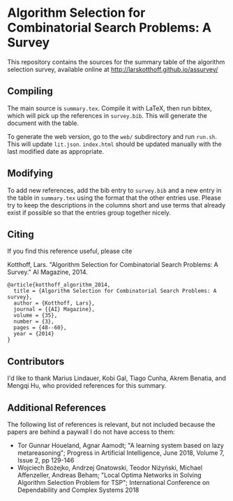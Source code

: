 # Algorithm Selection for Combinatorial Search Problems: A Survey

This repository contains the sources for the summary table of the algorithm
selection survey, available online at http://larskotthoff.github.io/assurvey/

## Compiling

The main source is `summary.tex`. Compile it with LaTeX, then run bibtex, which
will pick up the references in `survey.bib`. This will generate the document
with the table.

To generate the web version, go to the `web/` subdirectory and run `run.sh`.
This will update `lit.json`. `index.html` should be updated manually with the
last modified date as appropriate.

## Modifying

To add new references, add the bib entry to `survey.bib` and a new entry in the
table in `summary.tex` using the format that the other entries use. Please try
to keep the descriptions in the columns short and use terms that already exist
if possible so that the entries group together nicely.

## Citing

If you find this reference useful, please cite

Kotthoff, Lars. "Algorithm Selection for Combinatorial Search Problems: A Survey." AI Magazine, 2014.

    @article{kotthoff_algorithm_2014,
	  title = {Algorithm Selection for Combinatorial Search Problems: A survey},
	  author = {Kotthoff, Lars},
      journal = {{AI} Magazine},
      volume = {35},
      number = {3},
      pages = {48--60},
	  year = {2014}
    }

## Contributors

I'd like to thank Marius Lindauer, Kobi Gal, Tiago Cunha, Akrem Benatia, and
Mengqi Hu, who provided references for this summary.

## Additional References

The following list of references is relevant, but not included because the
papers are behind a paywall I do not have access to them:
- Tor Gunnar Houeland, Agnar Aamodt; "A learning system based on lazy metareasoning"; Progress in Artificial Intelligence, June 2018, Volume 7, Issue 2, pp 129-146
- Wojciech Bożejko, Andrzej Gnatowski, Teodor Niżyński, Michael Affenzeller, Andreas Beham; "Local Optima Networks in Solving Algorithm Selection Problem for TSP"; International Conference on Dependability and Complex Systems 2018
